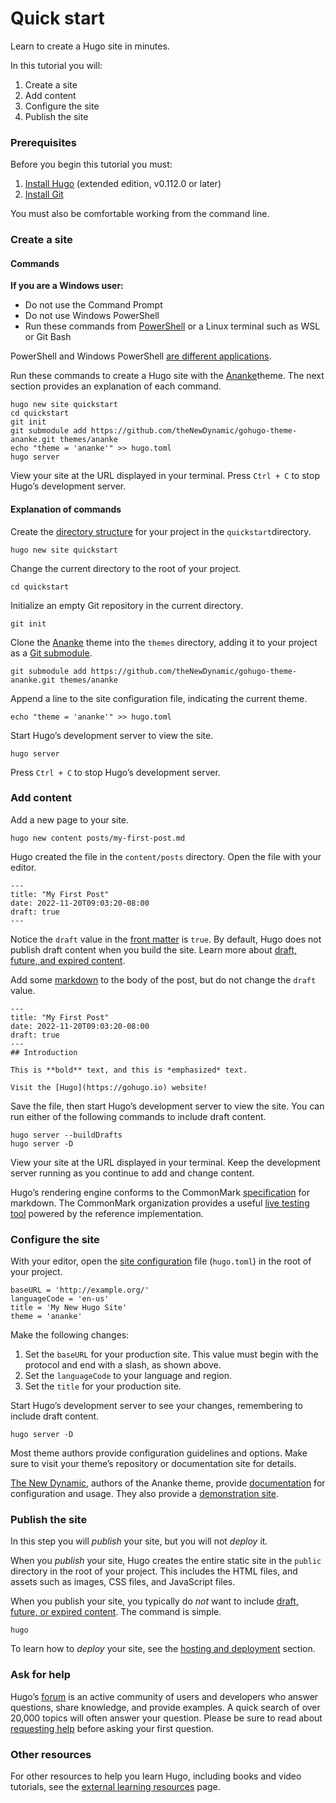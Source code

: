 # Quick start

Learn to create a Hugo site in minutes.

In this tutorial you will:

1. Create a site
2. Add content
3. Configure the site
4. Publish the site

### Prerequisites  <a href="#prerequisites" id="prerequisites"></a>

Before you begin this tutorial you must:

1. [Install Hugo](https://gohugo.io/installation/) (extended edition, v0.112.0 or later)
2. [Install Git](https://git-scm.com/book/en/v2/Getting-Started-Installing-Git)

You must also be comfortable working from the command line.

### Create a site  <a href="#create-a-site" id="create-a-site"></a>

#### Commands  <a href="#commands" id="commands"></a>

**If you are a Windows user:**

* Do not use the Command Prompt
* Do not use Windows PowerShell
* Run these commands from [PowerShell](https://learn.microsoft.com/en-us/powershell/scripting/install/installing-powershell-on-windows) or a Linux terminal such as WSL or Git Bash

PowerShell and Windows PowerShell [are different applications](https://learn.microsoft.com/en-us/powershell/scripting/whats-new/differences-from-windows-powershell?view=powershell-7.3).

Run these commands to create a Hugo site with the [Ananke](https://github.com/theNewDynamic/gohugo-theme-ananke)theme. The next section provides an explanation of each command.

```
hugo new site quickstart
cd quickstart
git init
git submodule add https://github.com/theNewDynamic/gohugo-theme-ananke.git themes/ananke
echo "theme = 'ananke'" >> hugo.toml
hugo server
```

View your site at the URL displayed in your terminal. Press `Ctrl + C` to stop Hugo’s development server.

#### Explanation of commands  <a href="#explanation-of-commands" id="explanation-of-commands"></a>

Create the [directory structure](https://gohugo.io/getting-started/directory-structure) for your project in the `quickstart`directory.

```
hugo new site quickstart
```

Change the current directory to the root of your project.

```
cd quickstart
```

Initialize an empty Git repository in the current directory.

```
git init
```

Clone the [Ananke](https://github.com/theNewDynamic/gohugo-theme-ananke) theme into the `themes` directory, adding it to your project as a [Git submodule](https://git-scm.com/book/en/v2/Git-Tools-Submodules).

```
git submodule add https://github.com/theNewDynamic/gohugo-theme-ananke.git themes/ananke
```

Append a line to the site configuration file, indicating the current theme.

```
echo "theme = 'ananke'" >> hugo.toml
```

Start Hugo’s development server to view the site.

```
hugo server
```

Press `Ctrl + C` to stop Hugo’s development server.

### Add content  <a href="#add-content" id="add-content"></a>

Add a new page to your site.

```
hugo new content posts/my-first-post.md
```

Hugo created the file in the `content/posts` directory. Open the file with your editor.

```
---
title: "My First Post"
date: 2022-11-20T09:03:20-08:00
draft: true
---
```

Notice the `draft` value in the [front matter](https://gohugo.io/content-management/front-matter) is `true`. By default, Hugo does not publish draft content when you build the site. Learn more about [draft, future, and expired content](https://gohugo.io/getting-started/usage/#draft-future-and-expired-content).

Add some [markdown](https://commonmark.org/help/) to the body of the post, but do not change the `draft` value.

```
---
title: "My First Post"
date: 2022-11-20T09:03:20-08:00
draft: true
---
## Introduction

This is **bold** text, and this is *emphasized* text.

Visit the [Hugo](https://gohugo.io) website!
```

Save the file, then start Hugo’s development server to view the site. You can run either of the following commands to include draft content.

```
hugo server --buildDrafts
hugo server -D
```

View your site at the URL displayed in your terminal. Keep the development server running as you continue to add and change content.

Hugo’s rendering engine conforms to the CommonMark [specification](https://spec.commonmark.org/) for markdown. The CommonMark organization provides a useful [live testing tool](https://spec.commonmark.org/dingus/) powered by the reference implementation.

### Configure the site  <a href="#configure-the-site" id="configure-the-site"></a>

With your editor, open the [site configuration](https://gohugo.io/getting-started/configuration/) file (`hugo.toml`) in the root of your project.

```
baseURL = 'http://example.org/'
languageCode = 'en-us'
title = 'My New Hugo Site'
theme = 'ananke'
```

Make the following changes:

1. Set the `baseURL` for your production site. This value must begin with the protocol and end with a slash, as shown above.
2. Set the `languageCode` to your language and region.
3. Set the `title` for your production site.

Start Hugo’s development server to see your changes, remembering to include draft content.

```
hugo server -D
```

Most theme authors provide configuration guidelines and options. Make sure to visit your theme’s repository or documentation site for details.

[The New Dynamic](https://www.thenewdynamic.com/), authors of the Ananke theme, provide [documentation](https://github.com/theNewDynamic/gohugo-theme-ananke#readme) for configuration and usage. They also provide a [demonstration site](https://gohugo-ananke-theme-demo.netlify.app/).

### Publish the site  <a href="#publish-the-site" id="publish-the-site"></a>

In this step you will _publish_ your site, but you will not _deploy_ it.

When you _publish_ your site, Hugo creates the entire static site in the `public` directory in the root of your project. This includes the HTML files, and assets such as images, CSS files, and JavaScript files.

When you publish your site, you typically do _not_ want to include [draft, future, or expired content](https://gohugo.io/getting-started/usage/#draft-future-and-expired-content). The command is simple.

```
hugo
```

To learn how to _deploy_ your site, see the [hosting and deployment](https://gohugo.io/hosting-and-deployment/) section.

### Ask for help  <a href="#ask-for-help" id="ask-for-help"></a>

Hugo’s [forum](https://discourse.gohugo.io/) is an active community of users and developers who answer questions, share knowledge, and provide examples. A quick search of over 20,000 topics will often answer your question. Please be sure to read about [requesting help](https://discourse.gohugo.io/t/requesting-help/9132) before asking your first question.

### Other resources  <a href="#other-resources" id="other-resources"></a>

For other resources to help you learn Hugo, including books and video tutorials, see the [external learning resources](https://gohugo.io/getting-started/external-learning-resources/) page.

